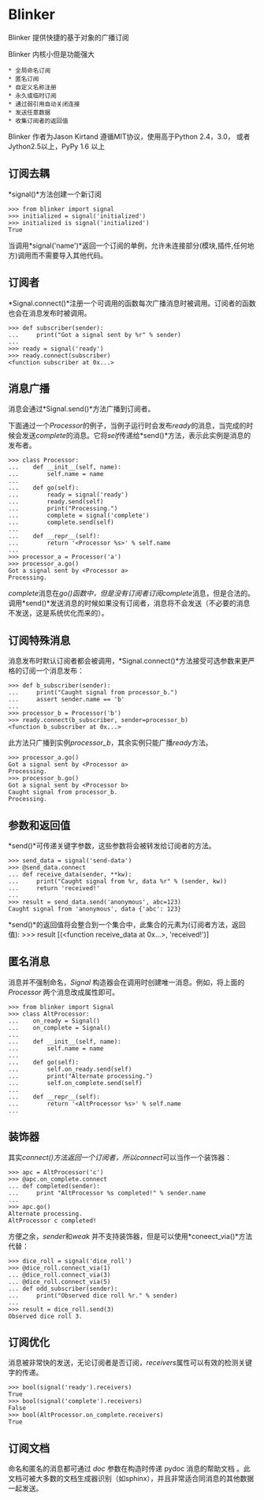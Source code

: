 Blinker
===================================
Blinker 提供快捷的基于对象的广播订阅

Blinker 内核小但是功能强大

    * 全局命名订阅
    * 匿名订阅
    * 自定义名称注册
    * 永久或临时订阅
    * 通过弱引用自动关闭连接
    * 发送任意数据
    * 收集订阅者的返回值

Blinker 作者为Jason Kirtand 遵循MIT协议，使用高于Python 2.4，3.0， 或者Jython2.5以上，PyPy 1.6 以上

## 订阅去耦
*signal()*方法创建一个新订阅

    >>> from blinker import signal
    >>> initialized = signal('initialized')
    >>> initialized is signal('initialized')
    True

当调用*signal('name')*返回一个订阅的单例，允许未连接部分(模块,插件,任何地方)调用而不需要导入其他代码。

## 订阅者
*Signal.connect()*注册一个可调用的函数每次广播消息时被调用。订阅者的函数也会在消息发布时被调用。

    >>> def subscriber(sender):
    ...     print("Got a signal sent by %r" % sender)
    ...
    >>> ready = signal('ready')
    >>> ready.connect(subscriber)
    <function subscriber at 0x...>

## 消息广播
消息会通过*Signal.send()*方法广播到订阅者。

下面通过一个*Processor*的例子，当例子运行时会发布*ready*的消息，当完成的时候会发送*complete*的消息。它将*self*传递给*send()*方法，表示此实例是消息的发布者。

    >>> class Processor:
    ...    def __init__(self, name):
    ...        self.name = name
    ...
    ...    def go(self):
    ...        ready = signal('ready')
    ...        ready.send(self)
    ...        print("Processing.")
    ...        complete = signal('complete')
    ...        complete.send(self)
    ...
    ...    def __repr__(self):
    ...        return '<Processor %s>' % self.name
    ...
    >>> processor_a = Processor('a')
    >>> processor_a.go()
    Got a signal sent by <Processor a>
    Processing.

*complete*消息在*go()*函数中，但是没有订阅者订阅*complete*消息，但是合法的。调用*send()*发送消息的时候如果没有订阅者，消息将不会发送（不必要的消息不发送，这是系统优化而来的）。

## 订阅特殊消息
消息发布时默认订阅者都会被调用，*Signal.connect()*方法接受可选参数来更严格的订阅一个消息发布：

    >>> def b_subscriber(sender):
    ...     print("Caught signal from processor_b.")
    ...     assert sender.name == 'b'
    ...
    >>> processor_b = Processor('b')
    >>> ready.connect(b_subscriber, sender=processor_b)
    <function b_subscriber at 0x...>

此方法只广播到实例*processor_b*，其余实例只能广播*ready*方法。

    >>> processor_a.go()
    Got a signal sent by <Processor a>
    Processing.
    >>> processor_b.go()
    Got a signal sent by <Processor b>
    Caught signal from processor_b.
    Processing.
## 参数和返回值
*send()*可传递关键字参数，这些参数将会被转发给订阅者的方法。

    >>> send_data = signal('send-data')
    >>> @send_data.connect
    ... def receive_data(sender, **kw):
    ...     print("Caught signal from %r, data %r" % (sender, kw))
    ...     return 'received!'
    ...
    >>> result = send_data.send('anonymous', abc=123)
    Caught signal from 'anonymous', data {'abc': 123}
*send()*的返回值将会整合到一个集合中，此集合的元素为(订阅者方法，返回值):
    >>> result
    [(<function receive_data at 0x...>, 'received!')]
## 匿名消息
消息并不强制命名，*Signal* 构造器会在调用时创建唯一消息。例如，将上面的 *Processor* 两个消息改成属性即可。

    >>> from blinker import Signal
    >>> class AltProcessor:
    ...    on_ready = Signal()
    ...    on_complete = Signal()
    ...
    ...    def __init__(self, name):
    ...        self.name = name
    ...
    ...    def go(self):
    ...        self.on_ready.send(self)
    ...        print("Alternate processing.")
    ...        self.on_complete.send(self)
    ...
    ...    def __repr__(self):
    ...        return '<AltProcessor %s>' % self.name
    ...
## 装饰器
其实*connect()*方法返回一个订阅者，所以*connect*可以当作一个装饰器：

    >>> apc = AltProcessor('c')
    >>> @apc.on_complete.connect
    ... def completed(sender):
    ...     print "AltProcessor %s completed!" % sender.name
    ...
    >>> apc.go()
    Alternate processing.
    AltProcessor c completed!
方便之余，*sender*和*weak* 并不支持装饰器，但是可以使用*coneect_via()*方法代替：

    >>> dice_roll = signal('dice_roll')
    >>> @dice_roll.connect_via(1)
    ... @dice_roll.connect_via(3)
    ... @dice_roll.connect_via(5)
    ... def odd_subscriber(sender):
    ...     print("Observed dice roll %r." % sender)
    ...
    >>> result = dice_roll.send(3)
    Observed dice roll 3.
## 订阅优化
消息被非常快的发送，无论订阅者是否订阅，*receivers*属性可以有效的检测关键字的传递。

    >>> bool(signal('ready').receivers)
    True
    >>> bool(signal('complete').receivers)
    False
    >>> bool(AltProcessor.on_complete.receivers)
    True
## 订阅文档
命名和匿名的消息都可通过 *doc* 参数在构造时传递 pydoc 消息的帮助文档 。此文档可被大多数的文档生成器识别（如sphinx），并且非常适合同消息的其他数据一起发送。

